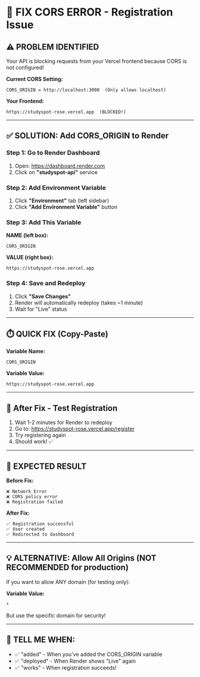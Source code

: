 # 🔧 FIX CORS ERROR - Registration Issue

## ⚠️ PROBLEM IDENTIFIED

Your API is blocking requests from your Vercel frontend because CORS is not configured!

**Current CORS Setting:**
```
CORS_ORIGIN = http://localhost:3000  (Only allows localhost)
```

**Your Frontend:**
```
https://studyspot-rose.vercel.app  (BLOCKED!)
```

---

## ✅ SOLUTION: Add CORS_ORIGIN to Render

### Step 1: Go to Render Dashboard
1. Open: https://dashboard.render.com
2. Click on **"studyspot-api"** service

### Step 2: Add Environment Variable
1. Click **"Environment"** tab (left sidebar)
2. Click **"Add Environment Variable"** button

### Step 3: Add This Variable

**NAME (left box):**
```
CORS_ORIGIN
```

**VALUE (right box):**
```
https://studyspot-rose.vercel.app
```

### Step 4: Save and Redeploy
1. Click **"Save Changes"**
2. Render will automatically redeploy (takes ~1 minute)
3. Wait for "Live" status

---

## ⏱️ QUICK FIX (Copy-Paste)

**Variable Name:**
```
CORS_ORIGIN
```

**Variable Value:**
```
https://studyspot-rose.vercel.app
```

---

## 🧪 After Fix - Test Registration

1. Wait 1-2 minutes for Render to redeploy
2. Go to: https://studyspot-rose.vercel.app/register
3. Try registering again
4. Should work! ✅

---

## 📝 EXPECTED RESULT

**Before Fix:**
```
❌ Network Error
❌ CORS policy error
❌ Registration failed
```

**After Fix:**
```
✅ Registration successful
✅ User created
✅ Redirected to dashboard
```

---

## 💡 ALTERNATIVE: Allow All Origins (NOT RECOMMENDED for production)

If you want to allow ANY domain (for testing only):

**Variable Value:**
```
*
```

But use the specific domain for security!

---

## 🚨 TELL ME WHEN:

- ✅ "added" - When you've added the CORS_ORIGIN variable
- ✅ "deployed" - When Render shows "Live" again
- ✅ "works" - When registration succeeds!









